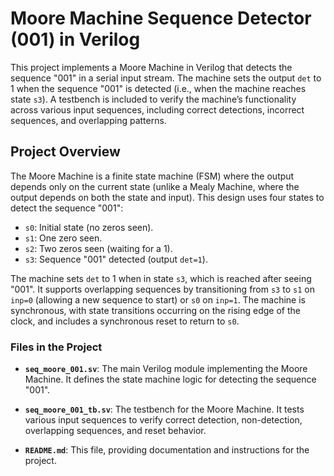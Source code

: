 # Moore Machine Sequence Detector (001) in Verilog

This project implements a Moore Machine in Verilog that detects the sequence "001" in a serial input stream. The machine sets the output `det` to 1 when the sequence "001" is detected (i.e., when the machine reaches state `s3`). A testbench is included to verify the machine’s functionality across various input sequences, including correct detections, incorrect sequences, and overlapping patterns.

## Project Overview

The Moore Machine is a finite state machine (FSM) where the output depends only on the current state (unlike a Mealy Machine, where the output depends on both the state and input). This design uses four states to detect the sequence "001":
- `s0`: Initial state (no zeros seen).
- `s1`: One zero seen.
- `s2`: Two zeros seen (waiting for a 1).
- `s3`: Sequence "001" detected (output `det=1`).

The machine sets `det` to 1 when in state `s3`, which is reached after seeing "001". It supports overlapping sequences by transitioning from `s3` to `s1` on `inp=0` (allowing a new sequence to start) or `s0` on `inp=1`. The machine is synchronous, with state transitions occurring on the rising edge of the clock, and includes a synchronous reset to return to `s0`.

### Files in the Project

- **`seq_moore_001.sv`**: The main Verilog module implementing the Moore Machine. It defines the state machine logic for detecting the sequence "001".

- **`seq_moore_001_tb.sv`**: The testbench for the Moore Machine. It tests various input sequences to verify correct detection, non-detection, overlapping sequences, and reset behavior.

- **`README.md`**: This file, providing documentation and instructions for the project.

